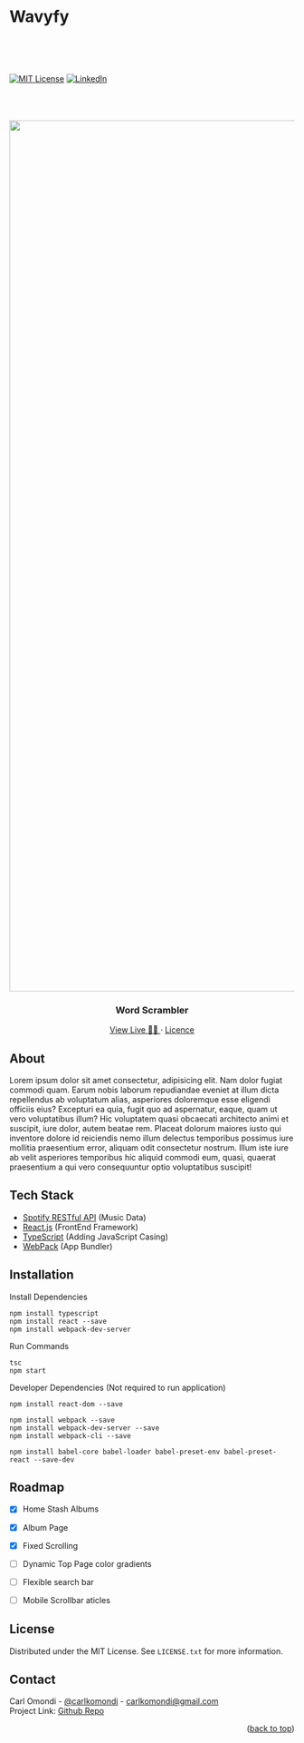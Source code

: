 



<!-- PROJECT LOGO -->
# Wavyfy
<br>
<br>
<br>

[![MIT License][license-shield]][license]
[![LinkedIn][linkedin-shield]][linkedin]

<br>
<br>
<br>


<div align="center">

  <img width="1536" alt="project" src="https://user-images.githubusercontent.com/98195031/170782760-a131ebe1-2b20-4741-b844-eb6150e9854b.png">

  <h3 align="center">Word Scrambler</h3>

  <div align="center">
    <a target="_blank" href="https://wavyfy.web.app">View Live 🔗🌐 </a> ·
    <a href="https://github.com/ckomondi/wordscrambler/blob/master/LICENSE.txt">Licence</a>
  </div>

</div>


## About

Lorem ipsum dolor sit amet consectetur, adipisicing elit. Nam dolor fugiat commodi quam. Earum nobis laborum repudiandae eveniet at illum dicta repellendus ab voluptatum alias, asperiores doloremque esse eligendi officiis eius? Excepturi ea quia, fugit quo ad aspernatur, eaque, quam ut vero voluptatibus illum? Hic voluptatem quasi obcaecati architecto animi et suscipit, iure dolor, autem beatae rem. Placeat dolorum maiores iusto qui inventore dolore id reiciendis nemo illum delectus temporibus possimus iure mollitia praesentium error, aliquam odit consectetur nostrum. Illum iste iure ab velit asperiores temporibus hic aliquid commodi eum, quasi, quaerat praesentium a qui vero consequuntur optio voluptatibus suscipit!


## Tech Stack

* [Spotify RESTful API](https://developer.spotify.com/documentation/web-api) (Music Data)
* [React.js](https://reactjs.org/) (FrontEnd Framework)
* [TypeScript](https://www.typescriptlang.org/) (Adding JavaScript Casing)
* [WebPack](https://webpack.js.org/) (App Bundler)



## Installation

Install Dependencies
```
npm install typescript
npm install react --save
npm install webpack-dev-server
```

Run Commands
``` 
tsc
npm start
```

Developer Dependencies (Not required to run application)
```
npm install react-dom --save

npm install webpack --save
npm install webpack-dev-server --save
npm install webpack-cli --save

npm install babel-core babel-loader babel-preset-env babel-preset-react --save-dev
```


## Roadmap

- [x] Home Stash Albums
- [x] Album Page
- [x] Fixed Scrolling
- [ ] Dynamic Top Page color gradients
- [ ] Flexible search bar
- [ ] Mobile Scrollbar aticles



## License
Distributed under the MIT License. See `LICENSE.txt` for more information.


## Contact

Carl Omondi - [@carlkomondi](https://www.linkedin.com/in/carlkomondi/) - carlkomondi@gmail.com <br>
Project Link: [Github Repo](https://github.com/ckomondi/wordscrambler)


<p align="right">(<a href="#top">back to top</a>)</p>


<!-- MARKDOWN LINKS & IMAGES -->
[license-shield]: https://img.shields.io/github/license/othneildrew/Best-README-Template.svg?style=for-the-badge
[license]: https://github.com/ckomondi/template-react-app/blob/master/LICENSE.txt

[linkedin-shield]: https://img.shields.io/badge/-LinkedIn-black.svg?style=for-the-badge&logo=linkedin&colorB=555
[linkedin]: https://linkedin.com/in/carlkomondi



